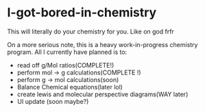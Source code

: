 # I-got-bored-in-chemistry
This will literally do your chemistry for you. Like on god frfr

On a more serious note, this is a heavy work-in-progress chemistry program. All I currently have planned is to:
- read off g/Mol ratios(COMPLETE!)
- perform mol -> g calculations(COMPLETE !)
- perform g -> mol calculations(soon)
- Balance Chemical equations(later lol)
- create lewis and molecular perspective diagrams(WAY later)
- UI update (soon maybe?)
